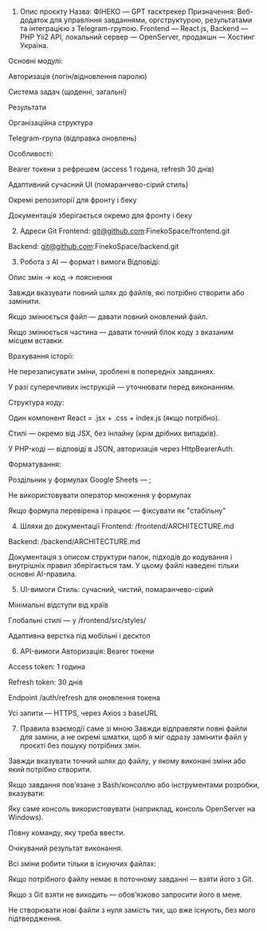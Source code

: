 1. Опис проєкту
Назва: ФІНЕКО — GPT тасктрекер
Призначення:
Веб-додаток для управління завданнями, оргструктурою, результатами та інтеграцією з Telegram-групою.
Frontend — React.js, Backend — PHP Yii2 API, локальний сервер — OpenServer, продакшн — Хостинг Україна.

Основні модулі:

Авторизація (логін/відновлення паролю)

Система задач (щоденні, загальні)

Результати

Організаційна структура

Telegram-група (відправка оновлень)

Особливості:

Bearer токени з рефрешем (access 1 година, refresh 30 днів)

Адаптивний сучасний UI (помаранчево-сірий стиль)

Окремі репозиторії для фронту і беку

Документація зберігається окремо для фронту і беку

2. Адреси Git
Frontend: git@github.com:FinekoSpace/frontend.git

Backend: git@github.com:FinekoSpace/backend.git

3. Робота з AI — формат і вимоги
Відповіді:

Опис змін → код → пояснення

Завжди вказувати повний шлях до файлів, які потрібно створити або замінити.

Якщо змінюється файл — давати повний оновлений файл.

Якщо змінюється частина — давати точний блок коду з вказаним місцем вставки.

Врахування історії:

Не перезаписувати зміни, зроблені в попередніх завданнях.

У разі суперечливих інструкцій — уточнювати перед виконанням.

Структура коду:

Один компонент React = .jsx + .css + index.js (якщо потрібно).

Стилі — окремо від JSX, без інлайну (крім дрібних випадків).

У PHP-коді — відповіді в JSON, авторизація через HttpBearerAuth.

Форматування:

Роздільник у формулах Google Sheets — ;

Не використовувати оператор множення у формулах

Якщо формула перевірена і працює — фіксувати як "стабільну"

4. Шляхи до документації
Frontend: /frontend/ARCHITECTURE.md

Backend: /backend/ARCHITECTURE.md

Документація з описом структури папок, підходів до кодування і внутрішніх правил зберігається там. У цьому файлі наведені тільки основні AI-правила.

5. UI-вимоги
Стиль: сучасний, чистий, помаранчево-сірий

Мінімальні відступи від країв

Глобальні стилі — у /frontend/src/styles/

Адаптивна верстка під мобільні і десктоп

6. API-вимоги
Авторизація: Bearer токени

Access token: 1 година

Refresh token: 30 днів

Endpoint /auth/refresh для оновлення токена

Усі запити — HTTPS, через Axios з baseURL

7. Правила взаємодії саме зі мною
Завжди відправляти повні файли для заміни, а не окремі шматки, щоб я міг одразу замінити файл у проєкті без пошуку потрібних змін.

Завжди вказувати точний шлях до файлу, у якому виконані зміни або який потрібно створити.

Якщо завдання пов’язане з Bash/консоллю або інструментами розробки, вказувати:

Яку саме консоль використовувати (наприклад, консоль OpenServer на Windows).

Повну команду, яку треба ввести.

Очікуваний результат виконання.

Всі зміни робити тільки в існуючих файлах:

Якщо потрібного файлу немає в поточному завданні — взяти його з Git.

Якщо з Git взяти не виходить — обов’язково запросити його в мене.

Не створювати нові файли з нуля замість тих, що вже існують, без мого підтвердження.